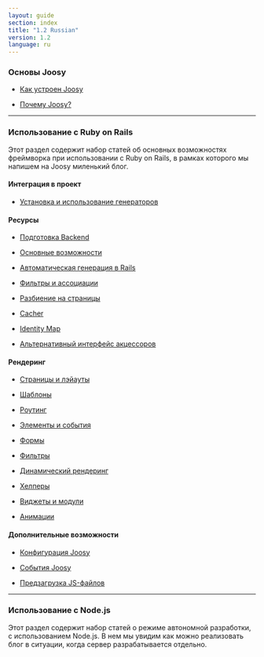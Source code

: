```yaml
---
layout: guide
section: index
title: "1.2 Russian"
version: 1.2
language: ru
---
```


### Основы Joosy

* [Как устроен Joosy](/guides/1.2/ru/basics/understanding-joosy.html)

* [Почему Joosy?](/guides/1.2/ru/basics/why-joosy.html)

-----------------------------

### Использование с Ruby on Rails

Этот раздел содержит набор статей об основных возможностях фреймворка при использовании с Ruby on Rails, в рамках которого мы напишем на Joosy миленький блог.

#### Интеграция в проект

* [Установка и использование генераторов](/guides/1.2/ru/rails/init.html)

#### Ресурсы

* [Подготовка Backend](/guides/1.2/ru/rails/resources/preparations.html)

* [Основные возможности](/guides/1.2/ru/rails/resources/main.html)

* [Автоматическая генерация в Rails]()

* [Фильтры и ассоциации]()

* [Разбиение на страницы]()

* [Cacher]()

* [Identity Map]()

* [Альтернативный интерфейс акцессоров]()


#### Рендеринг

* [Страницы и лэйауты]()

* [Шаблоны]()

* [Роутинг]()

* [Элементы и события]()

* [Формы]()

* [Фильтры]()

* [Динамический рендеринг]()

* [Хелперы]()

* [Виджеты и модули]()

* [Анимации]()

#### Дополнительные возможности

* [Конфигурация Joosy]()

* [События Joosy]()

* [Предзагрузка JS-файлов]()

-----------------------------

### Использование с Node.js

Этот раздел содержит набор статей о режиме автономной разработки, с использованием Node.js. В нем мы увидим как можно реализовать блог в ситуации, когда сервер разрабатывается отдельно.
